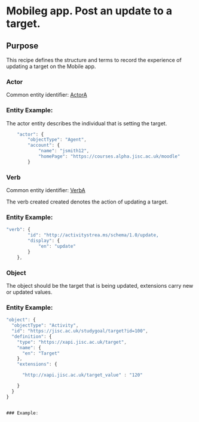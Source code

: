 # Mobileg app. Post an update to a target.


## Purpose
This recipe defines the structure and terms to record the experience of updating a target on the Mobile app.

### Actor
Common entity identifier: [ActorA](/common_structures.md#actora)

### Entity Example:
The actor entity describes the individual that is setting the target.


``` Javascript
    "actor": {
        "objectType": "Agent",
        "account": {
            "name": "jsmith12",
            "homePage": "https://courses.alpha.jisc.ac.uk/moodle"
        }

```

### Verb
Common entity identifier: [VerbA](/common_structures.md#verba)

The verb created created denotes the action of updating a target.

### Entity Example:
``` javascript
"verb": {
        "id": "http://activitystrea.ms/schema/1.0/update,
        "display": {
            "en": "update"
        }
    },
```


### Object

The object should be the target that is being updated, extensions carry new or updated values.

### Entity Example:

``` javascript
"object": {
  "objectType": "Activity",
  "id": "https://jisc.ac.uk/studygoal/target?id=100",
  "definition": {
    "type": "https://xapi.jisc.ac.uk/target",
    "name": {
      "en": "Target"
    },
    "extensions": {

      "http://xapi.jisc.ac.uk/target_value" : "120"

    }
  }
}


### Example: